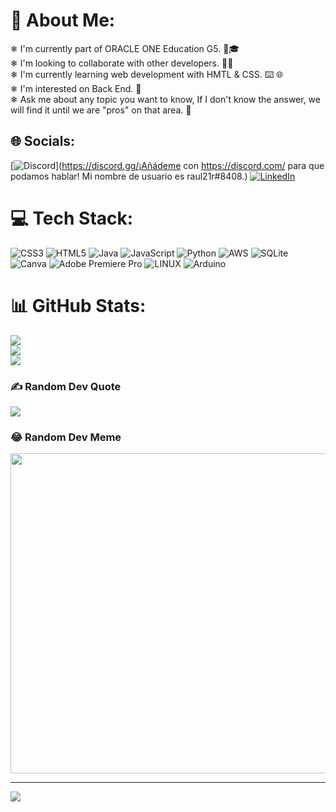 # 💫 About Me:
❄ I'm currently part of ORACLE ONE Education G5.  📖🎓 <br>❄ I'm looking to collaborate with other developers. 🖖🤝<br>❄ I'm currently learning web development with HMTL & CSS. ⌨️ 🌐<br>❄ I'm interested on Back End. 🫡<br>❄ Ask me about any topic you want to know, If I don't know the answer, we will find it until we are "pros" on that area. 💪


## 🌐 Socials:
[![Discord](https://img.shields.io/badge/Discord-%237289DA.svg?logo=discord&logoColor=white)](https://discord.gg/¡Añádeme con https://discord.com/ para que podamos hablar! Mi nombre de usuario es raul21r#8408.) [![LinkedIn](https://img.shields.io/badge/LinkedIn-%230077B5.svg?logo=linkedin&logoColor=white)](https://linkedin.com/in/https://www.linkedin.com/in/raul-resendiz-2101-Dev) 

# 💻 Tech Stack:
![CSS3](https://img.shields.io/badge/css3-%231572B6.svg?style=for-the-badge&logo=css3&logoColor=white) ![HTML5](https://img.shields.io/badge/html5-%23E34F26.svg?style=for-the-badge&logo=html5&logoColor=white) ![Java](https://img.shields.io/badge/java-%23ED8B00.svg?style=for-the-badge&logo=java&logoColor=white) ![JavaScript](https://img.shields.io/badge/javascript-%23323330.svg?style=for-the-badge&logo=javascript&logoColor=%23F7DF1E) ![Python](https://img.shields.io/badge/python-3670A0?style=for-the-badge&logo=python&logoColor=ffdd54) ![AWS](https://img.shields.io/badge/AWS-%23FF9900.svg?style=for-the-badge&logo=amazon-aws&logoColor=white) ![SQLite](https://img.shields.io/badge/sqlite-%2307405e.svg?style=for-the-badge&logo=sqlite&logoColor=white) ![Canva](https://img.shields.io/badge/Canva-%2300C4CC.svg?style=for-the-badge&logo=Canva&logoColor=white) ![Adobe Premiere Pro](https://img.shields.io/badge/Adobe%20Premiere%20Pro-9999FF.svg?style=for-the-badge&logo=Adobe%20Premiere%20Pro&logoColor=white) ![LINUX](https://img.shields.io/badge/Linux-FCC624?style=for-the-badge&logo=linux&logoColor=black) ![Arduino](https://img.shields.io/badge/-Arduino-00979D?style=for-the-badge&logo=Arduino&logoColor=white)
# 📊 GitHub Stats:
![](https://github-readme-stats.vercel.app/api?username=raul21r&theme=yeblu&hide_border=true&include_all_commits=true&count_private=true)<br/>
![](https://github-readme-streak-stats.herokuapp.com/?user=raul21r&theme=yeblu&hide_border=true)<br/>
![](https://github-readme-stats.vercel.app/api/top-langs/?username=raul21r&theme=yeblu&hide_border=true&include_all_commits=true&count_private=true&layout=compact)

### ✍️ Random Dev Quote
![](https://quotes-github-readme.vercel.app/api?type=horizontal&theme=radical)

### 😂 Random Dev Meme
<img src="https://rm.up.railway.app/" width="512px"/>

---
[![](https://visitcount.itsvg.in/api?id=raul21r&icon=0&color=0)](https://visitcount.itsvg.in)

<!-- Proudly created with GPRM ( https://gprm.itsvg.in ) -->

